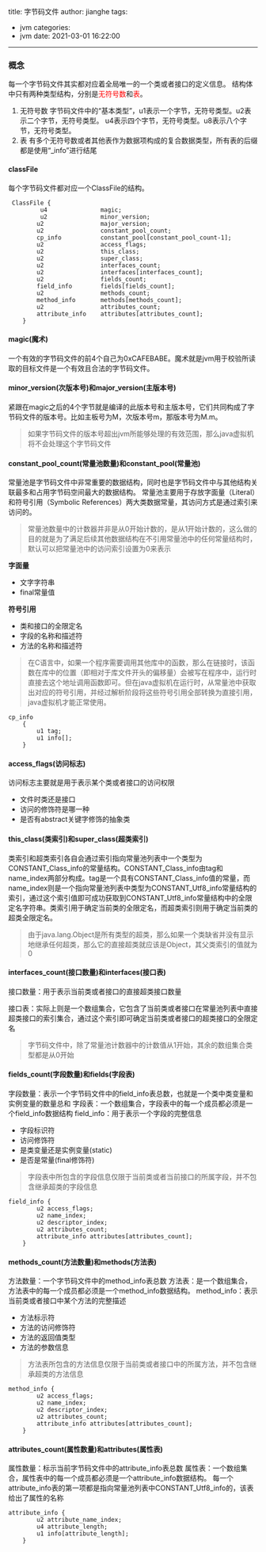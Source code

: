 title: 字节码文件
author: jianghe
tags:
  - jvm
categories:
  - jvm
date: 2021-03-01 16:22:00
---
### 概念
每一个字节码文件其实都对应着全局唯一的一个类或者接口的定义信息。
结构体中只有两种类型结构，分别是<font color='red'>无符号数</font>和<font color='red'>表</font>。
1. 无符号数
字节码文件中的“基本类型”，u1表示一个字节，无符号类型。u2表示二个字节，无符号类型。
u4表示四个字节，无符号类型。u8表示八个字节，无符号类型。
2. 表
有多个无符号数或者其他表作为数据项构成的复合数据类型，所有表的后缀都是使用“_info”进行结尾

#### classFile
每个字节码文件都对应一个ClassFile的结构。
```
 ClassFile {
         u4               magic;
         u2               minor_version;
        u2                major_version;
        u2                constant_pool_count;
        cp_info           constant_pool[constant_pool_count-1];
        u2                access_flags;
        u2                this_class;
        u2                super_class;
        u2                interfaces_count;
        u2                interfaces[interfaces_count];
        u2                fields_count;
        field_info        fields[fields_count];
        u2                methods_count;
        method_info       methods[methods_count];
        u2                attributes_count;
        attribute_info    attributes[attributes_count];
    }
```

#### magic(魔术)
一个有效的字节码文件的前4个自己为0xCAFEBABE。魔术就是jvm用于校验所读取的目标文件是一个有效且合法的字节码文件。

#### minor_version(次版本号)和major_version(主版本号)
紧跟在magic之后的4个字节就是编译的此版本号和主版本号，它们共同构成了字节码文件的版本号。比如主板号为M，次版本号m，那版本号为M.m。
> 如果字节码文件的版本号超出jvm所能够处理的有效范围，那么java虚拟机将不会处理这个字节码文件

#### constant_pool_count(常量池数量)和constant_pool(常量池)
常量池是字节码文件中非常重要的数据结构，同时也是字节码文件中与其他结构关联最多和占用字节码空间最大的数据结构。
常量池主要用于存放字面量（Literal）和符号引用（Symbolic References）两大类数据常量，其访问方式是通过索引来访问的。
> 常量池数量中的计数器并非是从0开始计数的，是从1开始计数的，这么做的目的就是为了满足后续其他数据结构在不引用常量池中的任何常量结构时，默认可以把常量池中的访问索引设置为0来表示

<b>字面量</b>
* 文字字符串
* final常量值

<b>符号引用</b>
* 类和接口的全限定名
* 字段的名称和描述符
* 方法的名称和描述符

> 在C语言中，如果一个程序需要调用其他库中的函数，那么在链接时，该函数在库中的位置（即相对于库文件开头的偏移量）会被写在程序中，运行时直接去这个地址调用函数即可。但在java虚拟机在运行时，从常量池中获取出对应的符号引用，并经过解析阶段将这些符号引用全部转换为直接引用，java虚拟机才能正常使用。

```
cp_info
    {
        u1 tag;
        u1 info[];
    }
```
#### access_flags(访问标志)
访问标志主要就是用于表示某个类或者接口的访问权限
* 文件时类还是接口
* 访问的修饰符是哪一种
* 是否有abstract关键字修饰的抽象类

#### this_class(类索引)和super_class(超类索引)
类索引和超类索引各自会通过索引指向常量池列表中一个类型为CONSTANT_Class_info的常量结构。CONSTANT_Class_info由tag和name_index两部分构成。tag是一个具有CONSTANT_Class_info值的常量，而name_index则是一个指向常量池列表中类型为CONSTANT_Utf8_info常量结构的索引，通过这个索引值即可成功获取到CONSTANT_Utf8_info常量结构中的全限定名字符串。类索引用于确定当前类的全限定名，而超类索引则用于确定当前类的超类全限定名。
> 由于java.lang.Object是所有类型的超类，那么如果一个类缺省并没有显示地继承任何超类，那么它的直接超类就应该是Object，其父类索引的值就为0

#### interfaces_count(接口数量)和interfaces(接口表)
接口数量：用于表示当前类或者接口的直接超类接口数量

接口表：实际上则是一个数组集合，它包含了当前类或者接口在常量池列表中直接超类接口的索引集合，通过这个索引即可确定当前类或者接口的超类接口的全限定名
> 字节码文件中，除了常量池计数器中的计数值从1开始，其余的数组集合类型都是从0开始

#### fields_count(字段数量)和fields(字段表)
字段数量：表示一个字节码文件中的field_info表总数，也就是一个类中类变量和实例变量的数量总和
字段表：一个数组集合，字段表中的每一个成员都必须是一个field_info数据结构
field_info：用于表示一个字段的完整信息
* 字段标识符
* 访问修饰符
* 是类变量还是实例变量(static)
* 是否是常量(final修饰符)
> 字段表中所包含的字段信息仅限于当前类或者当前接口的所属字段，并不包含继承超类的字段信息
```
field_info {
        u2 access_flags;
        u2 name_index;
        u2 descriptor_index;
        u2 attributes_count;
        attribute_info attributes[attributes_count];
    }
```

#### methods_count(方法数量)和methods(方法表)
方法数量：一个字节码文件中的method_info表总数
方法表：是一个数组集合，方法表中的每一个成员都必须是一个method_info数据结构。
method_info：表示当前类或者接口中某个方法的完整描述
* 方法标示符
* 方法的访问修饰符
* 方法的返回值类型
* 方法的参数信息
> 方法表所包含的方法信息仅限于当前类或者接口中的所属方法，并不包含继承超类的方法信息
```
method_info {
        u2 access_flags;
        u2 name_index;
        u2 descriptor_index;
        u2 attributes_count;
        attribute_info attributes[attributes_count];
    }
```
#### attributes_count(属性数量)和attributes(属性表)
属性数量：标示当前字节码文件中的attribute_info表总数
属性表：一个数组集合，属性表中的每一个成员都必须是一个attribute_info数据结构。
每一个attribute_info表的第一项都是指向常量池列表中CONSTANT_Utf8_info的，该表给出了属性的名称
```
attribute_info {
        u2 attribute_name_index;
        u4 attribute_length;
        u1 info[attribute_length];
    }
```
